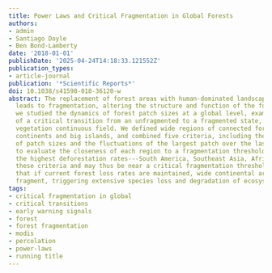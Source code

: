 ```yaml
---
title: Power Laws and Critical Fragmentation in Global Forests
authors:
- admin
- Santiago Doyle
- Ben Bond-Lamberty
date: '2018-01-01'
publishDate: '2025-04-24T14:18:33.121552Z'
publication_types:
- article-journal
publication: '*Scientific Reports*'
doi: 10.1038/s41598-018-36120-w
abstract: The replacement of forest areas with human-dominated landscapes usually
  leads to fragmentation, altering the structure and function of the forest. Here
  we studied the dynamics of forest patch sizes at a global level, examining signals
  of a critical transition from an unfragmented to a fragmented state, using the MODIS
  vegetation continuous field. We defined wide regions of connected forest across
  continents and big islands, and combined five criteria, including the distribution
  of patch sizes and the fluctuations of the largest patch over the last sixteen years,
  to evaluate the closeness of each region to a fragmentation threshold. Regions with
  the highest deforestation rates---South America, Southeast Asia, Africa---all met
  these criteria and may thus be near a critical fragmentation threshold. This implies
  that if current forest loss rates are maintained, wide continental areas could suddenly
  fragment, triggering extensive species loss and degradation of ecosystems services.
tags:
- critical fragmentation in global
- critical transitions
- early warning signals
- forest
- forest fragmentation
- modis
- percolation
- power-laws
- running title
---
```

